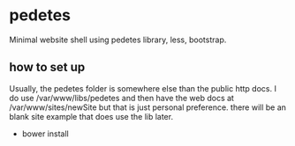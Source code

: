 # pedetes
Minimal website shell using pedetes library, less, bootstrap.

## how to set up
Usually, the pedetes folder is somewhere else than the public http docs. I do use /var/www/libs/pedetes and then have the web docs at /var/www/sites/newSite but that is just personal preference. there will be an blank site example that does use the lib later.

 - bower install
